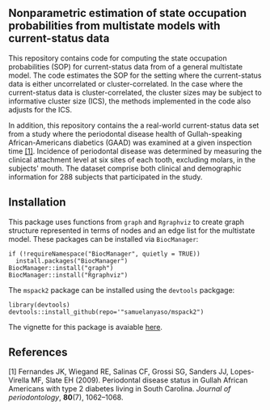 ## Nonparametric estimation of state occupation probabilities from multistate models with current-status data

This repository contains code for computing the state occupation probabilities (SOP) for current-status data from of a general multistate model. The code estimates the  SOP for the setting where the current-status data is either uncorrelated or cluster-correlated. In the case where the current-status data is cluster-correlated, the cluster sizes may be subject to informative cluster size (ICS), the methods implemented in the code also adjusts for the ICS.

In addition, this repository contains the a real-world current-status data set from a study where the periodontal disease health of Gullah-speaking African-Americans diabetics (GAAD) was examined at a given inspection time [[1]](#1). Incidence of periodontal disease was determined by measuring the clinical attachment level at six sites of each tooth, excluding molars, in the subjects' mouth. The dataset comprise both clinical and demographic information for 288 subjects that participated in the study. 

## Installation
This package uses functions from `graph` and `Rgraphviz` to create graph structure represented in terms of nodes and an edge list for the multistate model. These packages can be installed via `BiocManager`:

    if (!requireNamespace("BiocManager", quietly = TRUE))
      install.packages("BiocManager")
    BiocManager::install("graph")
    BiocManager::install("Rgraphviz")


The `mspack2` package can be installed using the `devtools` packgage:

    library(devtools) 
    devtools::install_github(repo='"samuelanyaso/mspack2") 

The vignette for this package is avaiable [here](https://github.com/samuelanyaso/mspack2/blob/master/mspack2_vignette.pdf).

## References
<a id="1">[1]</a> 
Fernandes JK, Wiegand RE, Salinas CF, Grossi SG, Sanders JJ, Lopes-Virella MF, Slate EH (2009). 
Periodontal disease status in Gullah African Americans with type 2 diabetes living in South Carolina. 
*Journal of periodontology*, **80**(7), 1062–1068.
